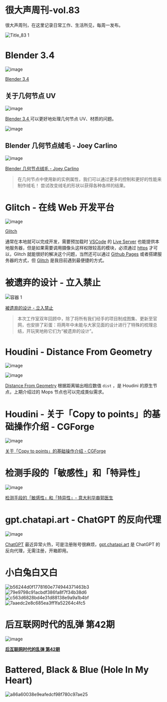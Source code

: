 # 很大声周刊-vol.83
很大声周刊，在这里记录日常工作、生活所见，每周一发布。

![Title_83 1](https://user-images.githubusercontent.com/20842136/206856929-0efba637-0613-4a28-a2f3-2eae31f74246.png)

# Blender 3.4
![image](https://user-images.githubusercontent.com/20842136/206856999-e54c714d-c734-4401-86a8-6cdd03ceb593.png)

[Blender 3.4 ](https://www.blender.org/download/releases/3-4/)

## 关于几何节点 UV
![image](https://user-images.githubusercontent.com/20842136/206857326-7467d89e-a151-4eb0-a064-bdfa3ad09ec4.png)

[Blender 3.4 ](https://www.blender.org/download/releases/3-4/) 可以更好地处理几何节点 UV、材质的问题。

![image](https://user-images.githubusercontent.com/20842136/206859707-368d3951-dae1-4ced-b1c6-a7fcb2cf65c3.png)

## Blender 几何节点绒毛 - Joey Carlino
![image](https://user-images.githubusercontent.com/20842136/206861398-63690a47-185e-4f12-845c-7d644172efba.png)

 [Blender 几何节点绒毛 - Joey Carlino](https://www.youtube.com/watch?v=9NM9oaijmLg)

>  在几何节点中使用新的实例属性，我们可以通过更多的控制和更好的性能来制作绒毛！ 尝试改变绒毛的形状以获得各种各样的结果。

# Glitch - 在线 Web 开发平台
![image](https://user-images.githubusercontent.com/20842136/206859863-91530ef5-03d2-4d17-b413-89e42d47b69b.png)

[Glitch](https://glitch.com/)

通常在本地就可以完成开发，需要预加载时 [VSCode](https://code.visualstudio.com/) 的 [Live Server](https://marketplace.visualstudio.com/items?itemName=ritwickdey.LiveServer) 也能提供本地服务器，但是如果需要调用摄像头这样权限较高的模块，必须通过 [https](https://www.runoob.com/w3cnote/http-vs-https.html) 才可以，Glitch 就能很好的解决这个问题，当然还可以通过 [Github Pages](https://pages.github.com/) 或者搭建服务器的方式，但 [Glitch](https://glitch.com/) 是我目前遇到最便捷的方式。

# 被遗弃的设计 - 立入禁止
![容器 1](https://user-images.githubusercontent.com/20842136/206860381-a2b5df5e-33b9-4f8b-bb7d-e94f76cb87f7.png)

[被遗弃的设计 - 立入禁止](http://www.studionaeo.com/works/6386700d0f04a5000991bde4)

> 本次工作室双年回顾中，除了将所有我们经手的项目制成图集、更新至官网，也安排了彩蛋：将两年中未能与大家见面的设计进行了特殊的梳理总结，开玩笑地称它们为“被遗弃的设计”。

# Houdini - Distance From Geometry
![image](https://user-images.githubusercontent.com/20842136/206860649-1bb16784-572c-4065-bb90-28fe90915e42.png)

![image](https://user-images.githubusercontent.com/20842136/206860786-c116e176-5899-4f91-8ec4-d96b07ec2da1.png)

[Distance From Geometry](https://www.sidefx.com/docs/houdini/nodes/sop/distancefromgeometry.html) 根据距离输出相应数值 `dist` ，是 Houdini 的原生节点，上期介绍过的 Mops 节点也可以完成类似需求。

# Houdini - 关于「Copy to points」的基础操作介绍 - CGForge
![image](https://user-images.githubusercontent.com/20842136/206861663-8b9308aa-c9f7-469c-97c6-e05c60a1a396.png)

[关于「Copy to points」的基础操作介绍 - CGForge](https://www.cgforge.com/blog/copy-to-pnts-0239751)

# 检测手段的「敏感性」和「特异性」
![image](https://user-images.githubusercontent.com/20842136/206859815-16a6c898-9177-4a3e-a8bf-9029e399e139.png)

[检测手段的「敏感性」和「特异性」- 意大利华裔郭医生](https://weibo.com/1476882272/MiOLU5gpD)

# gpt.chatapi.art - ChatGPT 的反向代理
![image](https://user-images.githubusercontent.com/20842136/206861734-7b2393a1-6028-45f2-b413-4357de275e19.png)

[ChatGPT](https://openai.com/blog/chatgpt/) 最近异常火热，可是注册账号很麻烦，[gpt.chatapi.art](https://gpt.chatapi.art/?continueFlag=d47ca216a263dbc2b64a99bca96d70cf) 是 ChatGPT 的反向代理，无需注册，开箱即用。 

# 小白兔白又白
![b56244d0f1778160e774944371463b3](https://user-images.githubusercontent.com/20842136/206861252-507e987d-1b5c-404a-a157-4c3042e9baf8.jpg)
![79e9798c91acbdf386fa8f7f34b38d6](https://user-images.githubusercontent.com/20842136/206861249-bb349177-29b8-4de9-8ef6-0703bcd02233.jpg)
![c563d6828bd4e31d88138e9a9a1b4bf](https://user-images.githubusercontent.com/20842136/206861253-18c697e8-6b66-4680-8a12-40edd5590e6e.jpg)
![7aaedc2e8c685ea3ff1fa52264c4fc5](https://user-images.githubusercontent.com/20842136/206861254-d4a0233f-d938-440a-b2d6-35818acb9b97.jpg)

# 后互联网时代的乱弹 第42期
![image]()

**[后互联网时代的乱弹 第42期]()**

# Battered, Black & Blue (Hole In My Heart)
![a86a60038e9eafedcf98f780c97ae25](https://user-images.githubusercontent.com/20842136/206861073-c1115e90-6b4a-4675-a5f3-c15abddc5595.jpg)
